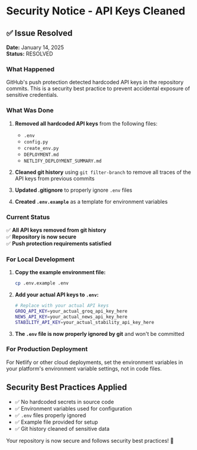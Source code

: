 # Security Notice - API Keys Cleaned

## ✅ Issue Resolved

**Date:** January 14, 2025  
**Status:** RESOLVED

### What Happened
GitHub's push protection detected hardcoded API keys in the repository commits. This is a security best practice to prevent accidental exposure of sensitive credentials.

### What Was Done
1. **Removed all hardcoded API keys** from the following files:
   - `.env`
   - `config.py` 
   - `create_env.py`
   - `DEPLOYMENT.md`
   - `NETLIFY_DEPLOYMENT_SUMMARY.md`

2. **Cleaned git history** using `git filter-branch` to remove all traces of the API keys from previous commits

3. **Updated .gitignore** to properly ignore `.env` files

4. **Created `.env.example`** as a template for environment variables

### Current Status
✅ **All API keys removed from git history**  
✅ **Repository is now secure**  
✅ **Push protection requirements satisfied**  

### For Local Development

1. **Copy the example environment file:**
   ```bash
   cp .env.example .env
   ```

2. **Add your actual API keys to `.env`:**
   ```bash
   # Replace with your actual API keys
   GROQ_API_KEY=your_actual_groq_api_key_here
   NEWS_API_KEY=your_actual_news_api_key_here
   STABILITY_API_KEY=your_actual_stability_api_key_here
   ```

3. **The `.env` file is now properly ignored by git** and won't be committed

### For Production Deployment

For Netlify or other cloud deployments, set the environment variables in your platform's environment variable settings, not in code files.

## Security Best Practices Applied

- ✅ No hardcoded secrets in source code
- ✅ Environment variables used for configuration
- ✅ `.env` files properly ignored
- ✅ Example file provided for setup
- ✅ Git history cleaned of sensitive data

Your repository is now secure and follows security best practices! 🔐
